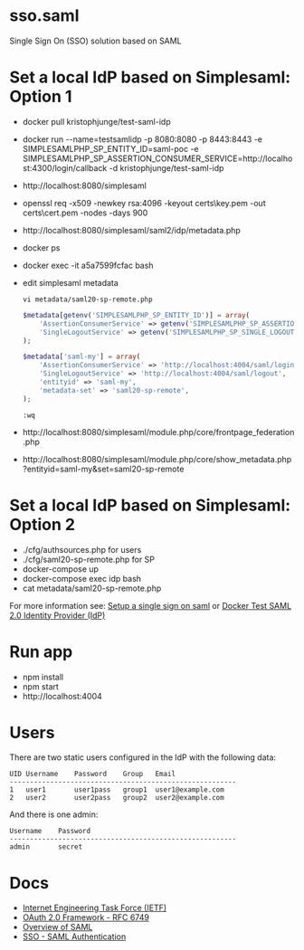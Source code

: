 # sso.saml
Single Sign On (SSO) solution based on SAML

# Set a local IdP based on Simplesaml: Option 1

* docker pull kristophjunge/test-saml-idp

* docker run --name=testsamlidp -p 8080:8080 -p 8443:8443 -e SIMPLESAMLPHP_SP_ENTITY_ID=saml-poc -e SIMPLESAMLPHP_SP_ASSERTION_CONSUMER_SERVICE=http://localhost:4300/login/callback -d kristophjunge/test-saml-idp

* http://localhost:8080/simplesaml

* openssl req -x509 -newkey rsa:4096 -keyout certs\key.pem -out certs\cert.pem -nodes -days 900

* http://localhost:8080/simplesaml/saml2/idp/metadata.php

* docker ps
* docker exec -it a5a7599fcfac bash

* edit simplesaml metadata
    ```
    vi metadata/saml20-sp-remote.php
    ```
    ```php
    $metadata[getenv('SIMPLESAMLPHP_SP_ENTITY_ID')] = array(
        'AssertionConsumerService' => getenv('SIMPLESAMLPHP_SP_ASSERTION_CONSUMER_SERVICE'),
        'SingleLogoutService' => getenv('SIMPLESAMLPHP_SP_SINGLE_LOGOUT_SERVICE'),
    );

    $metadata['saml-my'] = array(
        'AssertionConsumerService' => 'http://localhost:4004/saml/login',
        'SingleLogoutService' => 'http://localhost:4004/saml/logout',
        'entityid' => 'saml-my',
        'metadata-set' => 'saml20-sp-remote',
    );
    ```
    ```
    :wq
    ```
* http://localhost:8080/simplesaml/module.php/core/frontpage_federation.php
* http://localhost:8080/simplesaml/module.php/core/show_metadata.php?entityid=saml-my&set=saml20-sp-remote


# Set a local IdP based on Simplesaml: Option 2
* ./cfg/authsources.php for users
* ./cfg/saml20-sp-remote.php for SP
* docker-compose up
* docker-compose exec idp bash
* cat metadata/saml20-sp-remote.php


For more information see: [Setup a single sign on saml](https://medium.com/disney-streaming/setup-a-single-sign-on-saml-test-environment-with-docker-and-nodejs-c53fc1a984c9) or [Docker Test SAML 2.0 Identity Provider (IdP)](https://github.com/kenchan0130/docker-simplesamlphp)

# Run app
* npm install
* npm start
* http://localhost:4004

# Users 
There are two static users configured in the IdP with the following data:
```
UID	Username	Password	Group	Email
--------------------------------------------------------
1	user1	    user1pass	group1	user1@example.com
2	user2	    user2pass	group2	user2@example.com
```
And there is one admin:
```
Username	Password
--------------------------------------------------------
admin	    secret
```

# Docs
- [Internet Engineering Task Force (IETF)](https://datatracker.ietf.org/doc/html/rfc6750)
- [OAuth 2.0 Framework - RFC 6749](https://oauth.net/2/)
- [Overview of SAML](https://developers.onelogin.com/saml)
- [SSO - SAML Authentication](https://medium.com/brightlab-techblog/single-sign-on-sso-saml-authentication-explained-1e463b9168cb)